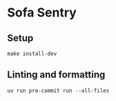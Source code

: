 # Sofa Sentry

## Setup

`make install-dev`

## Linting and formatting

`uv run pre-commit run --all-files`
